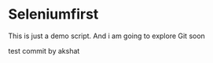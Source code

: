 # Seleniumfirst
This is just a demo script.
And i am going to explore Git soon

test commit by akshat

